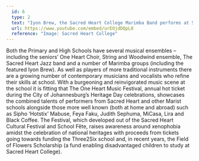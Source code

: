```yaml
---
  id: 6
  type: 2
  text: "Iyon Brew, the Sacred Heart College Marimba Band performs at Sacred Heart Day, October 2016. "
  url: https://www.youtube.com/embed/urEOjdDQpL0
  reference: "Image: Sacred Heart College"
---
```

Both the Primary and High Schools have several musical ensembles – including the seniors’ One Heart Choir, String and Woodwind ensemble, The Sacred Heart Jazz band and a number of Marimba groups (including the featured Iyon Brew). As well as players of more traditional instruments there are a growing number of contemporary musicians and vocalists who refine their skills at school. With a burgeoning and reinvigorated music scene at the school it is fitting that The One Heart Music Festival, annual hot ticket during the City of Johannesburg’s Heritage Day celebrations, showcases the combined talents of performers from Sacred Heart and other Marist schools alongside those more well known (both at home and abroad) such as Sipho ‘Hotstix’ Mabuse, Feya Faku, Judith Sephuma, MiCasa, Lira and Black Coffee. The Festival, which developed out of the Sacred Heart Cultural Festival and School Fête, raises awareness around xenophobia amidst the celebration of national heritages with proceeds from tickets going towards funding the Three2Six school and, in recent years, the Field of Flowers Scholarship (a fund enabling disadvantaged children to study at Sacred Heart College).
        